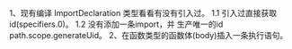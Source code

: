1、现有编译 ImportDeclaration 类型看看有没有引入过。
1.1 引入过直接获取id(specifiers.0)。
1.2 没有添加一条import，并 生产唯一的id path.scope.generateUid。
2、在函数类型的函数体(body)插入一条执行语句。
